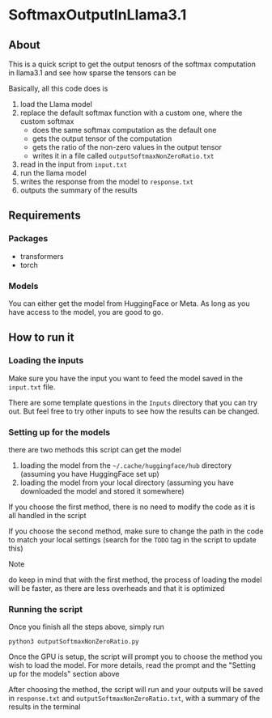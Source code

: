 # SoftmaxOutputInLlama3.1

## About
This is a quick script to get the output tenosrs of the softmax computation in llama3.1 and see how sparse the tensors can be

Basically, all this code does is
1. load the Llama model
2. replace the default softmax function with a custom one, where the custom softmax 
    - does the same softmax computation as the default one
    - gets the output tensor of the computation
    - gets the ratio of the non-zero values in the output tensor
    - writes it in a file called `outputSoftmaxNonZeroRatio.txt`
3. read in the input from `input.txt`
4. run the llama model 
5. writes the response from the model to `response.txt`
5. outputs the summary of the results

## Requirements
### Packages 
- transformers
- torch
### Models
You can either get the model from HuggingFace or Meta. As long as you have access to the model, you are good to go.

## How to run it
### Loading the inputs
Make sure you have the input you want to feed the model saved in the `input.txt` file.

There are some template questions in the `Inputs` directory that you can try out. But feel free to try other inputs to see how the results can be changed.

### Setting up for the models
there are two methods this script can get the model
1. loading the model from the `~/.cache/huggingface/hub` directory (assuming you have HuggingFace set up)
2. loading the model from your local directory (assuming you have downloaded the model and stored it somewhere)

If you choose the first method, there is no need to modify the code as it is all handled in the script

If you choose the second method, make sure to change the path in the code to match your local settings (search for the `TODO` tag in the script to update this)

> [!NOTE]
> do keep in mind that with the first method, the process of loading the model will be faster, as there are less overheads and that it is optimized

### Running the script
Once you finish all the steps above, simply run
```
python3 outputSoftmaxNonZeroRatio.py
```

Once the GPU is setup, the script will prompt you to choose the method you wish to load the model. For more details, read the prompt and the "Setting up for the models" section above

After choosing the method, the script will run and your outputs will be saved in `response.txt` and `outputSoftmaxNonZeroRatio.txt`, with a summary of the results in the terminal


